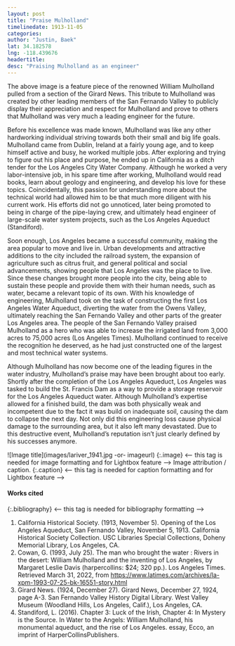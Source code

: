```yaml
---
layout: post
title: "Praise Mulholland"
timelinedate: 1913-11-05
categories: 
author: "Justin, Baek"
lat: 34.182578
lng: -118.439676
headertitle: 
desc: "Praising Mulholland as an engineer"
---
```



The above image is a feature piece of the renowned William Mulholland pulled from a section of the Girard News. This tribute to Mulholland was created by other leading members of the San Fernando Valley to publicly display their appreciation and respect for Mulholland and prove to others that Mulholland was very much a leading engineer for the future.


Before his excellence was made known, Mulholland was like any other hardworking individual striving towards both their small and big life goals. Mulholland came from Dublin, Ireland at a fairly young age, and to keep himself active and busy, he worked multiple jobs. After exploring and trying to figure out his place and purpose, he ended up in California as a ditch tender for the Los Angeles City Water Company. Although he worked a very labor-intensive job, in his spare time after working, Mulholland would read books, learn about geology and engineering, and develop his love for these topics. Coincidentally, this passion for understanding more about the technical world had allowed him to be that much more diligent with his current work. His efforts did not go unnoticed, later being promoted to being in charge of the pipe-laying crew, and ultimately head engineer of large-scale water system projects, such as the Los Angeles Aqueduct (Standiford).


Soon enough, Los Angeles became a successful community, making the area popular to move and live in. Urban developments and attractive additions to the city included the railroad system, the expansion of agriculture such as citrus fruit, and general political and social advancements, showing people that Los Angeles was the place to live. Since these changes brought more people into the city, being able to sustain these people and provide them with their human needs, such as water, became a relevant topic of its own. With his knowledge of engineering, Mulholland took on the task of constructing the first Los Angeles Water Aqueduct, diverting the water from the Owens Valley, ultimately reaching the San Fernando Valley and other parts of the greater Los Angeles area. The people of the San Fernando Valley praised Mulholland as a hero who was able to increase the irrigated land from 3,000 acres to 75,000 acres (Los Angeles Times). Mulholland continued to receive the recognition he deserved, as he had just constructed one of the largest and most technical water systems. 


Although Mulholland has now become one of the leading figures in the water industry, Mulholland’s praise may have been brought about too early. Shortly after the completion of the Los Angeles Aqueduct, Los Angeles was tasked to build the St. Francis Dam as a way to provide a storage reservoir for the Los Angeles Aqueduct water. Although Mulholland’s expertise allowed for a finished build, the dam was both physically weak and incompetent due to the fact it was build on inadequate soil, causing the dam to collapse the next day. Not only did this engineering loss cause physical damage to the surrounding area, but it also left many devastated. Due to this destructive event, Mulholland’s reputation isn’t just clearly defined by his successes anymore. 


![Image title](images/lariver_1941.jpg -or- imageurl)
   {:.image} <-- this tag is needed for image formatting and for Lightbox feature -->
Image attribution / caption.
   {:.caption} <-- this tag is needed for caption formatting and for Lightbox feature -->


#### Works cited


{:.bibliography} <-- this tag is needed for bibliography formatting -->
1. California Historical Society. (1913, November 5). Opening of the Los Angeles Aqueduct, San Fernando Valley, November 5, 1913. California Historical Society Collection. USC Libraries Special Collections, Doheny Memorial Library, Los Angeles, CA.
2. Cowan, G. (1993, July 25). The man who brought the water : Rivers in the desert: William Mulholland and the inventing of Los Angeles, by Margaret Leslie Davis (harpercollins: $24; 320 pp.). Los Angeles Times. Retrieved March 31, 2022, from https://www.latimes.com/archives/la-xpm-1993-07-25-bk-16551-story.html
3. Girard News. (1924, December 27). Girard News, December 27, 1924, page A-3. San Fernando Valley History Digital Library. West Valley Museum (Woodland Hills, Los Angeles, Calif.), Los Angeles, CA.
4. Standiford, L. (2016). Chapter 3: Luck of the Irish, Chapter 4: In Mystery is the Source. In Water to the Angels: William Mulholland, his monumental aqueduct, and the rise of Los Angeles. essay, Ecco, an imprint of HarperCollinsPublishers.
